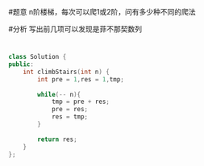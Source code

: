 #题意
n阶楼梯，每次可以爬1或2阶，问有多少种不同的爬法

#分析
写出前几项可以发现是菲不那契数列

#
```C++
class Solution {
public:
    int climbStairs(int n) {
        int pre = 1,res = 1,tmp;
        
        while(-- n){
            tmp = pre + res;
            pre = res;
            res = tmp;
        }
        
        return res;
    }
};
```
